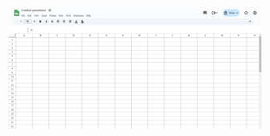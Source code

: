 ![](https://github.com/maneeshjangir999/Google_Sheet_Clone/blob/f765b956593d97dc026397f030629c0b6680ed2b/sheet-home.png)
